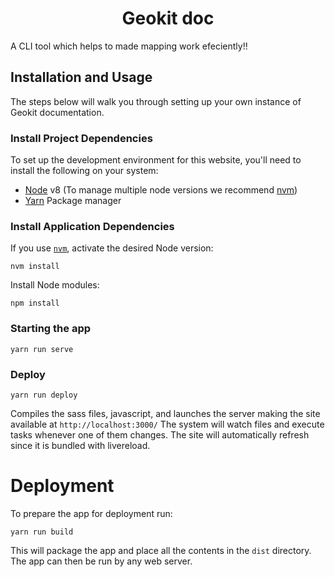 <h1 align="center">Geokit doc</h1>


A CLI tool which helps to made mapping  work efeciently!!

## Installation and Usage

The steps below will walk you through setting up your own instance of Geokit documentation.

### Install Project Dependencies
To set up the development environment for this website, you'll need to install the following on your system:

- [Node](http://nodejs.org/) v8 (To manage multiple node versions we recommend [nvm](https://github.com/creationix/nvm))
- [Yarn](https://yarnpkg.com/) Package manager

### Install Application Dependencies

If you use [`nvm`](https://github.com/creationix/nvm), activate the desired Node version:

```
nvm install
```

Install Node modules:

```
npm install
```


### Starting the app

```
yarn run serve
```

### Deploy

```
yarn run deploy
```

Compiles the sass files, javascript, and launches the server making the site available at `http://localhost:3000/`
The system will watch files and execute tasks whenever one of them changes.
The site will automatically refresh since it is bundled with livereload.

# Deployment
To prepare the app for deployment run:

```
yarn run build
```

This will package the app and place all the contents in the `dist` directory.
The app can then be run by any web server.
